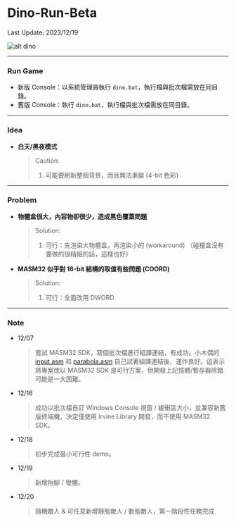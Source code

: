 # Dino-Run-Beta
Last Update: 2023/12/19

![alt dino](https://raw.githubusercontent.com/RogelioKG/Dino-Run/main/preview/dino.gif)

---
### Run Game 
+ 新版 Console：以系統管理員執行 `dino.bat`，執行檔與批次檔需放在同目錄。
+ 舊版 Console：執行 `dino.bat`，執行檔與批次檔需放在同目錄。

---
### Idea

+ **白天/黑夜模式**
    > Caution:
    > 1. 可能要刷新整個背景，而且無法漸變 (4-bit 色彩)

---
### Problem
+ **物體盒很大，內容物卻很少，造成黑色覆蓋問題**
    > Solution:
    > 1. 可行：先渲染大物體盒，再渲染小的 (workaround)
    >（碰撞盒沒有要做的很精細的話，這樣也好）

+ **MASM32 似乎對 16-bit 結構的取值有些問題 (COORD)**
    > Solution:
    > 1. 可行：全面改用 DWORD

---
### Note
+ 12/07
    > 嘗試 MASM32 SDK，寫個批次檔進行組譯連結，有成功。小木偶的 [input.asm](https://wanker742126.neocities.org/old/win32asm/w32asm_ch03) 和 [parabola.asm](https://wanker742126.neocities.org/old/win32asm/w32asm_ch04) 自己試著組譯連結後，運作良好。這表示將專案改以 MASM32 SDK 是可行方案，但開發上記憶體/暫存器除錯可能是一大困難。
+ 12/16
    > 成功以批次檔自訂 Windows Console 視窗 / 緩衝區大小，並兼容新舊版終端機，決定僅使用 Irvine Library 開發，而不使用 MASM32 SDK。
+ 12/18
    > 初步完成最小可行性 demo。
+ 12/19
    > 新增抬腳 / 彎腰。
+ 12/20
    > 隨機敵人 & 可任意新增靜態敵人 / 動態敵人，第一階段性任務完成

